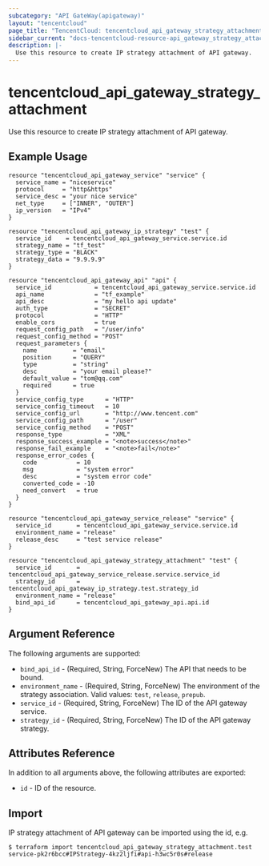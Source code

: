 ```yaml
---
subcategory: "API GateWay(apigateway)"
layout: "tencentcloud"
page_title: "TencentCloud: tencentcloud_api_gateway_strategy_attachment"
sidebar_current: "docs-tencentcloud-resource-api_gateway_strategy_attachment"
description: |-
  Use this resource to create IP strategy attachment of API gateway.
---
```


# tencentcloud_api_gateway_strategy_attachment

Use this resource to create IP strategy attachment of API gateway.

## Example Usage

```hcl
resource "tencentcloud_api_gateway_service" "service" {
  service_name = "niceservice"
  protocol     = "http&https"
  service_desc = "your nice service"
  net_type     = ["INNER", "OUTER"]
  ip_version   = "IPv4"
}

resource "tencentcloud_api_gateway_ip_strategy" "test" {
  service_id    = tencentcloud_api_gateway_service.service.id
  strategy_name = "tf_test"
  strategy_type = "BLACK"
  strategy_data = "9.9.9.9"
}

resource "tencentcloud_api_gateway_api" "api" {
  service_id            = tencentcloud_api_gateway_service.service.id
  api_name              = "tf_example"
  api_desc              = "my hello api update"
  auth_type             = "SECRET"
  protocol              = "HTTP"
  enable_cors           = true
  request_config_path   = "/user/info"
  request_config_method = "POST"
  request_parameters {
    name          = "email"
    position      = "QUERY"
    type          = "string"
    desc          = "your email please?"
    default_value = "tom@qq.com"
    required      = true
  }
  service_config_type      = "HTTP"
  service_config_timeout   = 10
  service_config_url       = "http://www.tencent.com"
  service_config_path      = "/user"
  service_config_method    = "POST"
  response_type            = "XML"
  response_success_example = "<note>success</note>"
  response_fail_example    = "<note>fail</note>"
  response_error_codes {
    code           = 10
    msg            = "system error"
    desc           = "system error code"
    converted_code = -10
    need_convert   = true
  }
}

resource "tencentcloud_api_gateway_service_release" "service" {
  service_id       = tencentcloud_api_gateway_service.service.id
  environment_name = "release"
  release_desc     = "test service release"
}

resource "tencentcloud_api_gateway_strategy_attachment" "test" {
  service_id       = tencentcloud_api_gateway_service_release.service.service_id
  strategy_id      = tencentcloud_api_gateway_ip_strategy.test.strategy_id
  environment_name = "release"
  bind_api_id      = tencentcloud_api_gateway_api.api.id
}
```

## Argument Reference

The following arguments are supported:

* `bind_api_id` - (Required, String, ForceNew) The API that needs to be bound.
* `environment_name` - (Required, String, ForceNew) The environment of the strategy association. Valid values: `test`, `release`, `prepub`.
* `service_id` - (Required, String, ForceNew) The ID of the API gateway service.
* `strategy_id` - (Required, String, ForceNew) The ID of the API gateway strategy.

## Attributes Reference

In addition to all arguments above, the following attributes are exported:

* `id` - ID of the resource.



## Import

IP strategy attachment of API gateway can be imported using the id, e.g.

```
$ terraform import tencentcloud_api_gateway_strategy_attachment.test service-pk2r6bcc#IPStrategy-4kz2ljfi#api-h3wc5r0s#release
```

